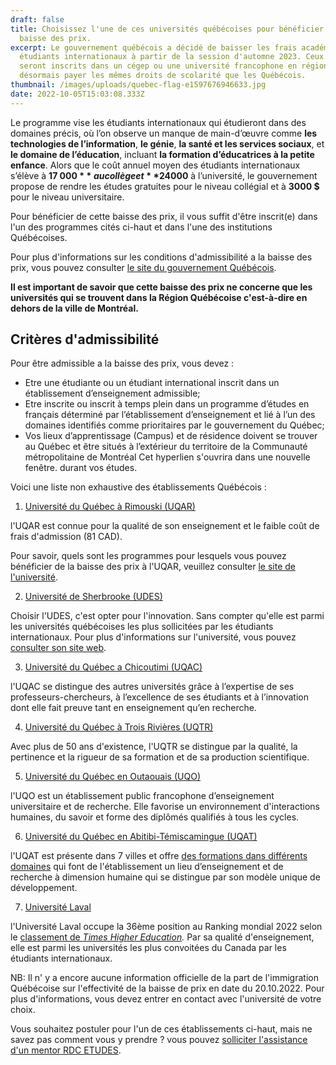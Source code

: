 ```yaml
---
draft: false
title: Choisissez l'une de ces universités québécoises pour bénéficier de la
  baisse des prix.
excerpt: Le gouvernement québécois a décidé de baisser les frais académiques des
  étudiants internationaux à partir de la session d'automne 2023. Ceux qui
  seront inscrits dans un cégep ou une université francophone en région vont
  désormais payer les mêmes droits de scolarité que les Québécois.
thumbnail: /images/uploads/quebec-flag-e1597676946633.jpg
date: 2022-10-05T15:03:08.333Z
---
```

Le programme vise les étudiants internationaux qui étudieront dans des domaines précis, où l’on observe un manque de main-d’œuvre comme **les technologies de l’information**, **le génie**, **la santé et les services sociaux**, et **le domaine de l’éducation**, incluant **la formation d’éducatrices à la petite enfance**. Alors que le coût annuel moyen des étudiants internationaux s’élève à **17 000 $** au collège et **24 000 $** à l’université, le gouvernement propose de rendre les études gratuites pour le niveau collégial et à **3000 $** pour le niveau universitaire.

Pour bénéficier de cette baisse des prix, il vous suffit d'être inscrit(e) dans l'un des programmes cités ci-haut et dans l'une des institutions Québécoises.

Pour plus d'informations sur les conditions d'admissibilité a la baisse des prix, vous pouvez consulter [le site du gouvernement Québécois](https://www.quebec.ca/education/etudier-quebec/aide-financiere-etudiants-internationaux/exemption-droits-scolarite-supplementaires-selon-programme-region#:~:text=Une%20exemption%20des%20droits%20de,la%20Communaut%C3%A9%20m%C3%A9tropolitaine%20de%20Montr%C3%A9al).

**Il est important de savoir que cette baisse des prix ne concerne que les universités qui se trouvent dans la Région Québécoise c'est-à-dire en dehors de la ville de Montréal.** 

## Critères d'admissibilité

Pour être admissible a la baisse des prix, vous devez :

* Etre une étudiante ou un étudiant international inscrit dans un établissement d’enseignement admissible;
* Etre inscrite ou inscrit à temps plein dans un programme d’études en français déterminé par l’établissement d’enseignement et lié à l’un des domaines identifiés comme prioritaires par le gouvernement du Québec;
* Vos lieux d’apprentissage (Campus) et de résidence doivent se trouver au Québec et être situés à l’extérieur du territoire de la Communauté métropolitaine de Montréal Cet hyperlien s'ouvrira dans une nouvelle fenêtre. durant vos études.

Voici une liste non exhaustive des établissements Québécois :

1. [Université du Québec à Rimouski (UQAR)](https://www.uqar.ca/)

l'UQAR est connue pour la qualité de son enseignement et le faible coût de frais d'admission (81 CAD).

Pour savoir, quels sont les programmes pour lesquels vous pouvez bénéficier de la baisse des prix à l'UQAR, veuillez consulter [le site de l'université](https://futursetudiants.uqar.ca/bourses_perspective_quebec).

2. [Université de Sherbrooke (UDES)](https://www.usherbrooke.ca/)

Choisir l'UDES, c'est opter pour l'innovation. Sans compter qu'elle est parmi les universités québécoises les plus sollicitées par les étudiants internationaux. Pour plus d'informations sur l'université, vous pouvez [consulter son site web](https://www.usherbrooke.ca/). 

3. [Université du Québec a Chicoutimi (UQAC)](https://www.uqac.ca/)

l'UQAC se distingue des autres universités grâce à l’expertise de ses professeurs-chercheurs, à l’excellence de ses étudiants et à l’innovation dont elle fait preuve tant en enseignement qu’en recherche.

4. [Université du Québec à Trois Rivières (UQTR)](https://www.uqtr.ca/)

[](https://www.uqtr.ca/)Avec plus de 50 ans d'existence, l'UQTR se distingue par la qualité, la pertinence et la rigueur de sa formation et de sa production scientifique.

5. [Université du Québec en Outaouais (UQO)](https://uqo.ca/)

l'UQO est un établissement public francophone d’enseignement universitaire et de recherche. Elle favorise un environnement d'interactions humaines, du savoir et forme des diplômés qualifiés à tous les cycles.

6. [Université du Québec en Abitibi-Témiscamingue (UQAT)](https://www.uqat.ca/)

l'UQAT est présente dans 7 villes et offre [des formations dans différents domaines](https://www.uqat.ca/etudes/) qui font de l'établissement un lieu d’enseignement et de recherche à dimension humaine qui se distingue par son modèle unique de développement.

7. [](https://www.ubishops.ca/fr/)[Université Laval](https://www.ulaval.ca/)

l'Université Laval occupe la 36ème position au Ranking mondial 2022 selon le [classement de *Times Higher Education*](https://www.timeshighereducation.com/rankings/impact/2022/overall#!/page/0/length/25/sort_by/rank/sort_order/asc/cols/undefined)*.* Par sa qualité d'enseignement, elle est parmi les universités les plus convoitées du Canada par les étudiants internationaux.  

NB: Il n' y a encore aucune information officielle de la part de l'immigration Québécoise sur l'effectivité de la baisse de prix en date du 20.10.2022. Pour plus d'informations, vous devez entrer en contact avec l'université de votre choix. 

Vous souhaitez postuler pour l'un de ces établissements ci-haut, mais ne savez pas comment vous y prendre ? vous pouvez [solliciter l'assistance d'un mentor RDC ETUDES](https://www.rdcetudes.com/accompagnement).